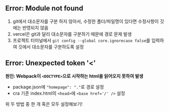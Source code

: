 ## Error: Module not found

1. git에서 대소문자를 구분 하지 않아서, 수정한 폴더/파일명이 있다면 수정사항이 깃에는 반영되지 않음
2. vercel은 git과 달리 대소문자를 구분하기 때문에 경로 문제 발생
3. 프로젝트 터미널에서 `git config --global core.ignorecase false`를 입력하여 깃에서 대소문자를 구분하도록 설정

## Error: Unexpected token '<'

**원인: Webpack이 `<DOCTYPE>`으로 시작하는 html을 읽어오지 못하여 발생**

-   package.json에 `"homepage": "."`로 경로 설정
-   cra 기준 index.html의 `<head>`에 `<base href='/' />` 설정

위 두 방법 중 한 개 혹은 모두 설정해보기!
